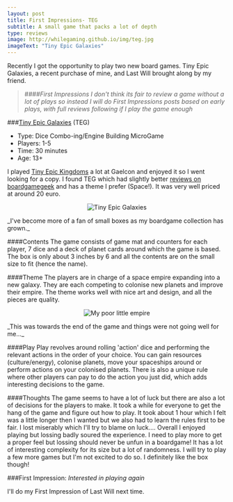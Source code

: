 ```yaml
---
layout: post
title: First Impressions- TEG
subtitle: A small game that packs a lot of depth
type: reviews
image: http://whilegaming.github.io/img/teg.jpg
imageText: "Tiny Epic Galaxies"
---
```


Recently I got the opportunity to play two new board games. Tiny Epic Galaxies, a recent purchase of mine, and Last Will brought along by my friend.

>####_First Impressions_
>_I don't think its fair to review a game without a lot of plays so instead I will do First Impressions posts based on early plays, with full reviews following if I play the game enough_

###[Tiny Epic Galaxies](http://www.gamelyngames.com/games/tiny-epic-galaxies) (TEG)
+ Type: Dice Combo-ing/Engine Building MicroGame
+ Players: 1-5
+ Time: 30 minutes
+ Age: 13+

I played [Tiny Epic Kingdoms](http://www.gamelyngames.com/games/tiny-epic-kingdoms/) a lot at Gaelcon and enjoyed it so I went looking for a copy. I found TEG which had slightly better [reviews on boardgamegeek](https://boardgamegeek.com/boardgame/163967/tiny-epic-galaxies) and has a theme I prefer (Space!). It was very well priced at around 20 euro. 

<p align="center">
  <img src="http://whilegaming.github.io/img/teg.jpg" alt="Tiny Epic Galaxies"/>
</p>
_I've become more of a fan of small boxes as my boardgame collection has grown._

####Contents
The game consists of game mat and counters for each player, 7 dice and a deck of planet cards around which the game is based. The box is only about 3 inches by 6 and all the contents are on the small size to fit (hence the name). 

####Theme
The players are in charge of a space empire expanding into a new galaxy. They are each competing to colonise new planets and improve their empire. The theme works well with nice art and design, and all the pieces are quality.

<p align="center">
  <img src="http://whilegaming.github.io/img/teg_play.JPG" alt="My poor little empire"/>
</p>
_This was towards the end of the game and things were not going well for me..._

####Play
Play revolves around rolling 'action' dice and performing the relevant actions in the order of your choice. You can gain resources (culture/energy), colonise planets, move your spaceships around or perform actions on your colonised planets. There is also a unique rule where other players can pay to do the action you just did, which adds interesting decisions to the game.

####Thoughts
The game seems to have a lot of luck but there are also a lot of decisions for the players to make. It took a while for everyone to get the hang of the game and figure out how to play. It took about 1 hour which I felt was a little longer then I wanted but we also had to learn the rules first to be fair. I lost miserably which I'll try to blame on luck....
Overall I enjoyed playing but lossing badly soured the experience. I need to play more to get a proper feel but lossing should never be unfun in a boardgame! It has a lot of interesting complexity for its size but a lot of randomness.
I will try to play a few more games but I'm not excited to do so. I definitely like the box though!

###First Impression:
_Interested in playing again_

I'll do my First Impression of Last Will next time.
